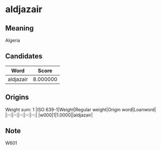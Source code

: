 # aldjazair

## Meaning

Algeria

## Candidates

|Word|Score|
|:-:|:-:|
|aldjazair|8.000000|

## Origins

Weight sum: 1
|ISO 639-1|Weight|Regular weight|Origin word|Loanword|
|:-:|:-:|:-:|:-:|:-:|
|w000|1|1.0000||aldjazair|

## Note

W601
